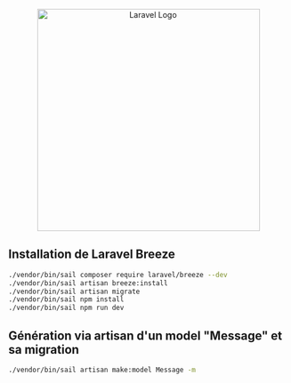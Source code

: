 <p align="center"><a href="https://laravel.com" target="_blank"><img src="https://raw.githubusercontent.com/laravel/art/master/logo-lockup/5%20SVG/2%20CMYK/1%20Full%20Color/laravel-logolockup-cmyk-red.svg" width="400" alt="Laravel Logo"></a></p>

## Installation de Laravel Breeze

```sh
./vendor/bin/sail composer require laravel/breeze --dev
./vendor/bin/sail artisan breeze:install
./vendor/bin/sail artisan migrate
./vendor/bin/sail npm install
./vendor/bin/sail npm run dev
```

## Génération via artisan d'un model "Message" et sa migration

```sh
./vendor/bin/sail artisan make:model Message -m
```
